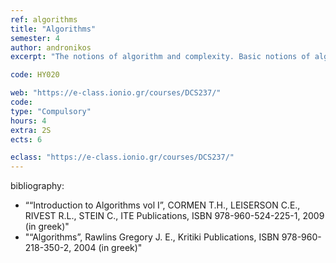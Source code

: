 ```yaml
---
ref: algorithms
title: "Algorithms"
semester: 4
author: andronikos
excerpt: "The notions of algorithm and complexity. Basic notions of algorithm analysis. Mathematical background. Techniques for solving recursive equations. Techniques for designing algorithms. The “Divide and Conquer” technique, the merge-sort algorithm and the quick-sort algorithm. Minimum execution time for sorting algorithms. Number and matrix multiplication. Dynamic programming technique. Optimal substructure property. The problem of multiplying sequences of matrices. Pure knapsack problem. The partition problem. Brute-force technique. Task routing, greed and change, the fractional knapsack problem. Graph Theory. Graph representation, graph-searching algorithms. Breadth-first search, Depth-first search. Topological sorting. Minimum spanning trees. Greedy calculation of the minimum spanning tree. Shortest paths. Single sourced shortest paths. Shortest paths for all the pairs of vertices. Regression. Branching and Bounding. Basic algorithms for strings. Introduction to the Theory of Computational Complexity"

code: ΗΥ020

web: "https://e-class.ionio.gr/courses/DCS237/"
code: 
type: "Compulsory"
hours: 4
extra: 2S
ects: 6

eclass: "https://e-class.ionio.gr/courses/DCS237/"
---
```






bibliography: 
  - ““Introduction to Algorithms vol I”, CORMEN T.H., LEISERSON C.E., RIVEST R.L., STEIN C., ITE Publications, ISBN 978-960-524-225-1, 2009 (in greek)"
  - "“Algorithms”, Rawlins Gregory J. E., Kritiki Publications, ISBN 978-960-218-350-2, 2004 (in greek)"

  


